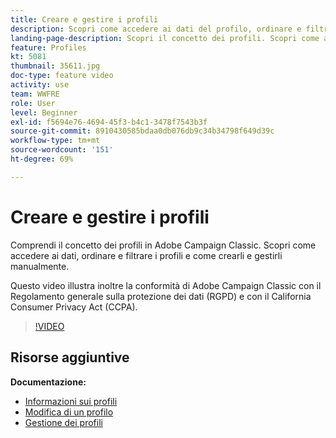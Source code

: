 ```yaml
---
title: Creare e gestire i profili
description: Scopri come accedere ai dati del profilo, ordinare e filtrare i profili e come crearli e gestirli manualmente. Scopri la conformità con il Regolamento generale sulla protezione dei dati (RGPD) e il California Consumer Privacy Act (CCPA).
landing-page-description: Scopri il concetto dei profili. Scopri come accedere ai dati, ordinare e filtrare i profili e come crearli e gestirli manualmente. Informazioni su RGPD e CCPA.
feature: Profiles
kt: 5081
thumbnail: 35611.jpg
doc-type: feature video
activity: use
team: WWFRE
role: User
level: Beginner
exl-id: f5694e76-4694-45f3-b4c1-3478f7543b3f
source-git-commit: 8910430585bdaa0db076db9c34b34798f649d39c
workflow-type: tm+mt
source-wordcount: '151'
ht-degree: 69%

---
```


# Creare e gestire i profili

Comprendi il concetto dei profili in Adobe Campaign Classic. Scopri come accedere ai dati, ordinare e filtrare i profili e come crearli e gestirli manualmente.

Questo video illustra inoltre la conformità di Adobe Campaign Classic con il Regolamento generale sulla protezione dei dati (RGPD) e con il California Consumer Privacy Act (CCPA).

>[!VIDEO](https://video.tv.adobe.com/v/35611?quality=12)

## Risorse aggiuntive

**Documentazione:**

* [Informazioni sui profili](https://experienceleague.adobe.com/docs/campaign-classic/using/getting-started/profile-management/about-profiles.html?lang=en)
* [Modifica di un profilo](https://experienceleague.adobe.com/docs/campaign-classic/using/getting-started/profile-management/editing-a-profile.html?lang=en)
* [Gestione dei profili](https://experienceleague.adobe.com/docs/campaign-classic/using/getting-started/profile-management/adding-profiles.html?lang=en)

